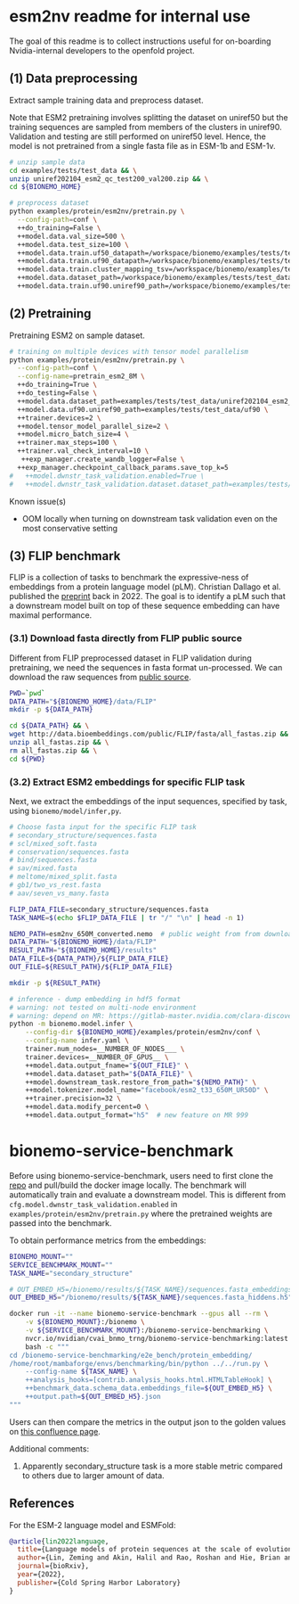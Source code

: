 # esm2nv readme for internal use

The goal of this readme is to collect instructions useful for on-boarding 
Nvidia-internal developers to the openfold project.

## (1) Data preprocessing
Extract sample training data and preprocess dataset.

Note that ESM2 pretraining involves splitting the dataset on uniref50 but the training sequences are sampled from members of the clusters in uniref90. Validation and testing are still performed on uniref50 level. Hence, the model is not pretrained from a single fasta file as in ESM-1b and ESM-1v.
```bash
# unzip sample data
cd examples/tests/test_data && \
unzip uniref202104_esm2_qc_test200_val200.zip && \
cd ${BIONEMO_HOME}

# preprocess dataset
python examples/protein/esm2nv/pretrain.py \
  --config-path=conf \
  ++do_training=False \
  ++model.data.val_size=500 \
  ++model.data.test_size=100 \
  ++model.data.train.uf50_datapath=/workspace/bionemo/examples/tests/test_data/uniref202104_esm2_qc_test200_val200/uniref50_train_filt.fasta \
  ++model.data.train.uf90_datapath=/workspace/bionemo/examples/tests/test_data/uniref202104_esm2_qc_test200_val200/ur90_ur50_sampler.fasta \
  ++model.data.train.cluster_mapping_tsv=/workspace/bionemo/examples/tests/test_data/uniref202104_esm2_qc_test200_val200/mapping.tsv \
  ++model.data.dataset_path=/workspace/bionemo/examples/tests/test_data/uniref202104_esm2_qc_test200_val200 \
  ++model.data.train.uf90.uniref90_path=/workspace/bionemo/examples/tests/test_data/uf90  # needed in addition to the settings in BioNeMo public documentation
```

## (2) Pretraining
Pretraining ESM2 on sample dataset. 

```bash
# training on multiple devices with tensor model parallelism
python examples/protein/esm2nv/pretrain.py \
  --config-path=conf \
  --config-name=pretrain_esm2_8M \
  ++do_training=True \
  ++do_testing=False \
  ++model.data.dataset_path=examples/tests/test_data/uniref202104_esm2_qc_test200_val200 \
  ++model.data.uf90.uniref90_path=examples/tests/test_data/uf90 \
  ++trainer.devices=2 \
  ++model.tensor_model_parallel_size=2 \
  ++model.micro_batch_size=4 \
  ++trainer.max_steps=100 \
  ++trainer.val_check_interval=10 \
   ++exp_manager.create_wandb_logger=False \
  ++exp_manager.checkpoint_callback_params.save_top_k=5
#   ++model.dwnstr_task_validation.enabled=True \
#   ++model.dwnstr_task_validation.dataset.dataset_path=examples/tests/test_data/protein/downstream
```

Known issue(s)
* OOM locally when turning on downstream task validation even on the most conservative setting

## (3) FLIP benchmark
FLIP is a collection of tasks to benchmark the expressive-ness of embeddings from a protein language model (pLM). Christian Dallago et al. published the [preprint](https://www.biorxiv.org/content/10.1101/2021.11.09.467890v2.abstract) back in 2022. The goal is to identify a pLM such that a downstream model built on top of these sequence embedding can have maximal performance.

### (3.1) Download fasta directly from FLIP public source
Different from FLIP preprocessed dataset in FLIP validation during pretraining, we need the sequences in fasta format un-processed. We can download the raw sequences from [public source](http://data.bioembeddings.com/public/FLIP/fasta).
```bash
PWD=`pwd`
DATA_PATH="${BIONEMO_HOME}/data/FLIP"
mkdir -p ${DATA_PATH}

cd ${DATA_PATH} && \
wget http://data.bioembeddings.com/public/FLIP/fasta/all_fastas.zip && \
unzip all_fastas.zip && \
rm all_fastas.zip && \
cd ${PWD}
```

### (3.2) Extract ESM2 embeddings for specific FLIP task
Next, we extract the embeddings of the input sequences, specified by task, using `bionemo/model/infer,py`.

```bash
# Choose fasta input for the specific FLIP task
# secondary_structure/sequences.fasta
# scl/mixed_soft.fasta               
# conservation/sequences.fasta       
# bind/sequences.fasta               
# sav/mixed.fasta                    
# meltome/mixed_split.fasta          
# gb1/two_vs_rest.fasta              
# aav/seven_vs_many.fasta

FLIP_DATA_FILE=secondary_structure/sequences.fasta
TASK_NAME=$(echo $FLIP_DATA_FILE | tr "/" "\n" | head -n 1)

NEMO_PATH=esm2nv_650M_converted.nemo  # public weight from from download_models.py
DATA_PATH="${BIONEMO_HOME}/data/FLIP"
RESULT_PATH="${BIONEMO_HOME}/results"
DATA_FILE=${DATA_PATH}/${FLIP_DATA_FILE}
OUT_FILE=${RESULT_PATH}/${FLIP_DATA_FILE}

mkdir -p ${RESULT_PATH}

# inference - dump embedding in hdf5 format
# warning: not tested on multi-node environment
# warning: depend on MR: https://gitlab-master.nvidia.com/clara-discovery/bionemo/-/merge_requests/999
python -m bionemo.model.infer \
    --config-dir ${BIONEMO_HOME}/examples/protein/esm2nv/conf \
    --config-name infer.yaml \
    trainer.num_nodes=__NUMBER_OF_NODES___ \
    trainer.devices=__NUMBER_OF_GPUS__ \
    ++model.data.output_fname="${OUT_FILE}" \
    ++model.data.dataset_path="${DATA_FILE}" \
    ++model.downstream_task.restore_from_path="${NEMO_PATH}" \
    ++model.tokenizer.model_name="facebook/esm2_t33_650M_UR50D" \
    ++trainer.precision=32 \
    ++model.data.modify_percent=0 \
    ++model.data.output_format="h5"  # new feature on MR 999
```

# bionemo-service-benchmark
Before using bionemo-service-benchmark, users need to first clone the [repo](https://gitlab-master.nvidia.com/clara-discovery/bionemo-service-benchmarking) and pull/build the docker image locally. The benchmark will automatically train and evaluate a downstream model. This is different from `cfg.model.dwnstr_task_validation.enabled` in `examples/protein/esm2nv/pretrain.py` where the pretrained weights are passed into the benchmark.

To obtain performance metrics from the embeddings:
```bash
BIONEMO_MOUNT=""
SERVICE_BENCHMARK_MOUNT=""
TASK_NAME="secondary_structure"

# OUT_EMBED_H5=/bionemo/results/${TASK_NAME}/sequences.fasta_embeddings.h5
OUT_EMBED_H5="/bionemo/results/${TASK_NAME}/sequences.fasta_hiddens.h5"

docker run -it --name bionemo-service-benchmark --gpus all --rm \
    -v ${BIONEMO_MOUNT}:/bionemo \
    -v ${SERVICE_BENCHMARK_MOUNT}:/bionemo-service-benchmarking \
    nvcr.io/nvidian/cvai_bnmo_trng/bionemo-service-benchmarking:latest \
    bash -c """
cd /bionemo-service-benchmarking/e2e_bench/protein_embedding/
/home/root/mambaforge/envs/benchmarking/bin/python ../../run.py \
    --config-name ${TASK_NAME} \
    ++analysis_hooks=[contrib.analysis_hooks.html.HTMLTableHook] \
    ++benchmark_data.schema_data.embeddings_file=${OUT_EMBED_H5} \
    ++output.path=${OUT_EMBED_H5}.json
"""
```

Users can then compare the metrics in the output json to the golden values on [this confluence page](https://confluence.nvidia.com/pages/viewpage.action?spaceKey=CLD&title=Protein+Sequence+Predictive+Benchmarks).

Additional comments:
1. Apparently secondary_structure task is a more stable metric compared to others due to larger amount of data.

## References
For the ESM-2 language model and ESMFold:
```bibtex
@article{lin2022language,
  title={Language models of protein sequences at the scale of evolution enable accurate structure prediction},
  author={Lin, Zeming and Akin, Halil and Rao, Roshan and Hie, Brian and Zhu, Zhongkai and Lu, Wenting and Smetanin, Nikita and dos Santos Costa, Allan and Fazel-Zarandi, Maryam and Sercu, Tom and Candido, Sal and others},
  journal={bioRxiv},
  year={2022},
  publisher={Cold Spring Harbor Laboratory}
}
```
